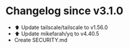 # Changelog since v3.1.0
- ⬆️ Update tailscale/tailscale to v1.56.0 
- ⬆️ Update mikefarah/yq to v4.40.5 
- Create SECURITY.md 
